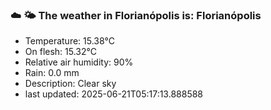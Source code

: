 ### ☁️ 🌤️  The weather in Florianópolis is: Florianópolis

- Temperature: 15.38°C
- On flesh: 15.32°C
- Relative air humidity: 90%
- Rain: 0.0 mm
- Description: Clear sky
- last updated: 2025-06-21T05:17:13.888588
